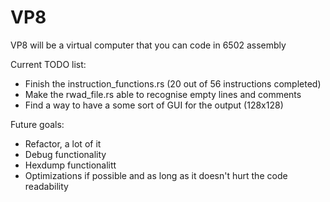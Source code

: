 # VP8

VP8 will be a virtual computer that you can code in 6502 assembly

Current TODO list:
- Finish the instruction_functions.rs (20 out of 56 instructions completed)
- Make the rwad_file.rs able to recognise empty lines and comments
- Find a way to have a some sort of GUI for the output (128x128)

Future goals:
- Refactor, a lot of it
- Debug functionality
- Hexdump functionalitt
- Optimizations if possible and as long as it doesn't hurt the code readability
